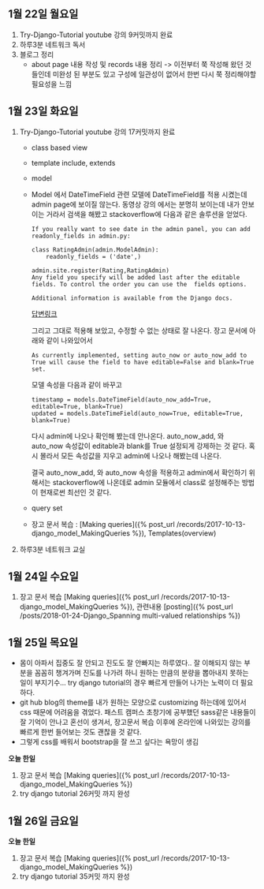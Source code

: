 ## 1월 22일 월요일

1. Try-Django-Tutorial youtube 강의 9커밋까지 완료
2. 하루3분 네트워크 독서
3. 블로그 정리
   - about page 내용 작성 및 records 내용 정리
     -> 이전부터 쭉 작성해 왔던 것들인데 미완성 된 부분도 있고 구성에 일관성이 없어서 한번 다시 쭉 정리해야할 필요성을 느낌




## 1월 23일 화요일

1. Try-Django-Tutorial youtube 강의 17커밋까지 완료

   * class based view

   * template include, extends

   * model

   * Model 에서 DateTimeField 관련
     모델에 DateTimeField를 적용 시켰는데 admin page에 보이질 않는다. 동영상 강의 에서는 분명히 보이는데 내가 안보이는 거라서 검색을 해봤고 stackoverflow에 다음과 같은 솔루션을 얻었다.

     ```
     If you really want to see date in the admin panel, you can add readonly_fields in admin.py:

     class RatingAdmin(admin.ModelAdmin):
         readonly_fields = ('date',)

     admin.site.register(Rating,RatingAdmin)
     Any field you specify will be added last after the editable fields. To control the order you can use the  fields options.

     Additional information is available from the Django docs.
     ```

     [답변링크](https://stackoverflow.com/questions/6386172/datetimefield-doesnt-show-in-admin-system)

     그리고 그대로 적용해 보았고, 수정할 수 없는 상태로 잘 나온다.
     장고 문서에 아래와 같이 나와있어서

     ```
     As currently implemented, setting auto_now or auto_now_add to True will cause the field to have editable=False and blank=True set.
     ```

     모델 속성을 다음과 같이 바꾸고

     ```
     timestamp = models.DateTimeField(auto_now_add=True, editable=True, blank=True)
     updated = models.DateTimeField(auto_now=True, editable=True, blank=True)
     ```

     다시 admin에 나오나 확인해 봤는데 안나온다.
     auto_now_add, 와 auto_now 속성값이 editable과 blank를 True 설정되게 강제하는 것 같다.
     혹시 몰라서 모든 속성값을 지우고 admin에 나오나 해봤는데 나온다.

     결국 auto_now_add, 와 auto_now 속성을 적용하고 admin에서 확인하기 위해서는 stackoverflow에 나온데로 admin 모듈에서 class로 설정해주는 방법이 현재로썬 최선인 것 같다.

   * query set

   * 장고 문서 복습 : [Making queries]({% post_url /records/2017-10-13-django_model_MakingQueries %}), Templates(overview)

2. 하루3분 네트워크 교실




##  1월 24일 수요일

1. 장고 문서 복습 [Making queries]({% post_url /records/2017-10-13-django_model_MakingQueries %}), 관련내용 [posting]({% post_url /posts/2018-01-24-Django_Spanning multi-valued relationships %})




## 1월 25일 목요일

* 몸이 아파서 집중도 잘 안되고 진도도 잘 안빠지는 하루였다..
  잘 이해되지 않는 부분을 꼼꼼히 챙겨가며 진도를 나가려 하니 원하는 만큼의 분량을 뽑아내지 못하는 일이 부지기수... try django tutorial의 경우 빠르게 만들어 나가는 노력이 더 필요하다.
* git hub blog의 theme를 내가 원하는 모양으로 customizing 하는데에 있어서 css 때문에 어려움을 겪었다. 패스트 캠퍼스 초창기에 공부했던 sass같은 내용들이 잘 기억이 안나고 혼선이 생겨서, 장고문서 복습 이후에 온라인에 나와있는 강의를 빠르게 한번 들어보는 것도 괜찮을 것 같다.
* 그렇게 css를 배워서 bootstrap을 잘 쓰고 싶다는 욕망이 생김

**오늘 한일**

1. 장고 문서 복습 [Making queries]({% post_url /records/2017-10-13-django_model_MakingQueries %})
2. try django tutorial 26커밋 까지 완성


## 1월 26일 금요일

**오늘 한일**

1. 장고 문서 복습 [Making queries]({% post_url /records/2017-10-13-django_model_MakingQueries %})
2. try django tutorial 35커밋 까지 완성
